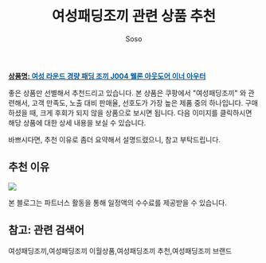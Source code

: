 ﻿---
layout: post
title:  "여성패딩조끼 관련 상품 추천"
author: Soso
categories: [ 패션의류 ]
tags: [여성패딩조끼,여성패딩조끼 이월상품,여성패딩조끼 추천,여성패딩조끼 브랜드]
image: https://ads-partners.coupang.com/image1/ygBg5Q8ZceekYV9pynDc82OS0D9PwWdIKWcVpiSb931C4J9uVzwvt_Q72EgAObfeVyIyxqOQB_Tshx08-rJJTh4Cnf5-DXhqcyQOj66eHvrCpu9Ig1nhNoyq95auS67BivlaHKMtDs6uYjzwoSo_5mxrkCtxrVhvsRDUb1Dmhp1XGY_nmLa_pkWUBrLDuhnxIyWeI-xvo_u1yc4V5Zat_cyTw3hfcUfwZVShDiEmvhhtJrXWzKr8A2f8G6WgYNToR-GWjAlUe3Qrr2VUo5sB0Sp04dioPGjcK4zzLirqZ5ERf4M7 
description: "쿠팡에서 여성패딩조끼 관련 상품으로 가장 고객 선호도가 높은 제품 중 하나입니다."
---

<a href="https://link.coupang.com/re/AFFSDP?lptag=AF5673682&pageKey=6080650618&itemId=11270250345&vendorItemId=71531860022&traceid=V0-153-c5314a8ce9da7560&clickBeacon=BRNWvd3I21edQiRPV0fEbYu1f2YymWCfHopC%2Fexv143sKqyRL6QlRi4BEiznpW0sW3yN5Elm%2FMIVimbPS2c%2F1i70Yz%2BKJ3ozEQePeUEpnWOM8WwzcVWyOyE3WqGylZWgylupWzqosVLiW%2FVbHKEmYTJFjKyF%2BTvz2BI%2FBcogaocoVNmDFBNUPvccEGGmcjiDkkwGZVZ5IdIvFSBopugHjAb647OxEXBCF3h5iy2DExa64GgOI3zInWk%2F5hQiFaupR48tltWHeK%2FFLllqjPD%2BHo4tjnMa9mJJKOHLS3aneL%2BIZzYr2puQ5VbheSyK1OPIwHBdNUfGtWt30s4%2Fea0sZ8dohCtg9A5JTVo4ws0aMrXBr%2ByL65%2Bez7SMH0ZdrYPgW5jJKqMneOceQ733xxnyl0EaTD5l0wzd1UsKFEr25oUaxb2paapVqPA5%2F3flrHZfIzK8yOMvbkUtEaMckb%2FNdO3UsQh7TT7jwisiJ2bcAYWC44ShV8LNzwo9kDdR%2B8i6RkXs4xzBZCVybNWosVHt7sm1kd1WOo9ensB5AOTV1m8v16ilVTnq9Z2Exxy6LmvDbp5MAwZupw0jF3Hw1lwA6txvUHrn4cOGDfVEAlSPRKo3815mRyiSVOzkOMCXSyVAq%2FOlZZEuQ%2FcdVmb%2BkD85uVzGRUaujRVYJrveuQ5XvA8pwvsVWMCs3pqRx%2BgX8OoC4LjrnWu5D%2FC%2FFrMne1csEVeZ%2Fl3b7FGhd3DwLY3pT1KIKIMUVuB%2BEWQceL8f6kXZxZMqRe1546hFrWf%2BogyWCro%2FYAPlfY1UOgpHEHe0EFEvcGdXqcVifX6kBf7i1RbJYCwlNaiFyRf0%2F8qrvzrdYtWHApaR5q25%2BlYIIaddsE6ERDWD7afuyIqrqtZbSUiz&requestid=20231116174527390039788493&token=31850C%7CMIXED"><b>상품명: <font color='#01579B'>여성 라운드 경량 패딩 조끼 J004 웰론 아웃도어 이너 아우터</font></b></a>

좋은 상품만 선별해서 추천드리고 있습니다.
본 상품은 쿠팡에서 "여성패딩조끼" 와 관련해서, 고객 만족도, 노출 대비 판매율, 선호도가 가장 높은 제품 중의 하나입니다.
구매하셨을 때, 크게 후회가 되지 않을 상품으로 보시면 됩니다. 
다음 이미지를 클릭하시면 해당 상품에 대한 상세 내용을 보실 수 있습니다.

바쁘시다면, 추천 이유로 좀더 요약해서 설명드렸으니, 참고 부탁드립니다.

## 추천 이유 

<a href="https://link.coupang.com/re/AFFSDP?lptag=AF5673682&pageKey=6080650618&itemId=11270250345&vendorItemId=71531860022&traceid=V0-153-c5314a8ce9da7560&clickBeacon=BRNWvd3I21edQiRPV0fEbYu1f2YymWCfHopC%2Fexv143sKqyRL6QlRi4BEiznpW0sW3yN5Elm%2FMIVimbPS2c%2F1i70Yz%2BKJ3ozEQePeUEpnWOM8WwzcVWyOyE3WqGylZWgylupWzqosVLiW%2FVbHKEmYTJFjKyF%2BTvz2BI%2FBcogaocoVNmDFBNUPvccEGGmcjiDkkwGZVZ5IdIvFSBopugHjAb647OxEXBCF3h5iy2DExa64GgOI3zInWk%2F5hQiFaupR48tltWHeK%2FFLllqjPD%2BHo4tjnMa9mJJKOHLS3aneL%2BIZzYr2puQ5VbheSyK1OPIwHBdNUfGtWt30s4%2Fea0sZ8dohCtg9A5JTVo4ws0aMrXBr%2ByL65%2Bez7SMH0ZdrYPgW5jJKqMneOceQ733xxnyl0EaTD5l0wzd1UsKFEr25oUaxb2paapVqPA5%2F3flrHZfIzK8yOMvbkUtEaMckb%2FNdO3UsQh7TT7jwisiJ2bcAYWC44ShV8LNzwo9kDdR%2B8i6RkXs4xzBZCVybNWosVHt7sm1kd1WOo9ensB5AOTV1m8v16ilVTnq9Z2Exxy6LmvDbp5MAwZupw0jF3Hw1lwA6txvUHrn4cOGDfVEAlSPRKo3815mRyiSVOzkOMCXSyVAq%2FOlZZEuQ%2FcdVmb%2BkD85uVzGRUaujRVYJrveuQ5XvA8pwvsVWMCs3pqRx%2BgX8OoC4LjrnWu5D%2FC%2FFrMne1csEVeZ%2Fl3b7FGhd3DwLY3pT1KIKIMUVuB%2BEWQceL8f6kXZxZMqRe1546hFrWf%2BogyWCro%2FYAPlfY1UOgpHEHe0EFEvcGdXqcVifX6kBf7i1RbJYCwlNaiFyRf0%2F8qrvzrdYtWHApaR5q25%2BlYIIaddsE6ERDWD7afuyIqrqtZbSUiz&requestid=20231116174527390039788493&token=31850C%7CMIXED"><img src="http://image1.coupangcdn.com/image/vendor_inventory/7436/c3ef450980476d0d068331e5ec9b7eff9fedebeed20a8799bd4e001e5d42.jpg"></a> 

본 블로그는 파트너스 활동을 통해 일정액의 수수료를 제공받을 수 있습니다.

## 참고: 관련 검색어    
여성패딩조끼,여성패딩조끼 이월상품,여성패딩조끼 추천,여성패딩조끼 브랜드